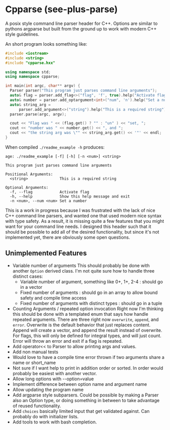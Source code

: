 Cpparse (see-plus-parse)
========================

A posix style command line parser header for C++. Options are similar to
pythons argparse but built from the ground up to work with modern C++ style
guidelines.

An short program looks something like:
```cpp
#include <iostream>
#include <string>
#include "cpparse.hxx"

using namespace std;
using namespace cpparse;

int main(int argc, char** argv) {
  Parser parser("This program just parses command line arguments");
  auto& flag = parser.add_flag<>("flag", 'f', true).help("Activate flag");
  auto& number = parser.add_optargument<int>("num", 'n').help("Set a number");
  auto& string_arg =
      parser.add_argument<>("string").help("This is a required string");
  parser.parse(argc, argv);

  cout << "Flag was " << (flag.get() ? "" : "un" ) << "set, ";
  cout << "number was " << number.get() << ", and ";
  cout << "the string arg was \"" << string_arg.get() << '"' << endl;
}
```

When compiled `./readme_example -h` produces:
```
age: ./readme_example [-f] [-h] [-n <num>] <string>

This program just parses command line arguments

Positional Arguments:
  <string>              This is a required string

Optional Arguments:
  -f, --flag            Activate flag
  -h, --help            Show this help message and exit
  -n <num>, --num <num> Set a number
```

This is a work in progress because I was frustrated with the lack of nice C++
command line parsers, and wanted one that used modern nice syntax with type
safety. As a result, it is missing quite a few features that you might want for
your command line needs. I designed this header such that it should be possible
to add all of the desired functionality, but since it's not implemented yet,
there are obviously some open questions.

Unimplemented Features
----------------------

- Variable number of arguments This should probably be done with another
  `Option` derived class. I'm not quite sure how to handle three distinct
  cases:
    - Variable number of argument, something like 0+, 1+, 2-4 : should go in a
      vector
    - Fixed number of arguments : should go in an array to allow bound safety
      and compile time access
    - Fixed number of arguments with distinct types : should go in a tuple
- Counting Arguments / repeated option invocation Right now I'm thinking this
  should be done with a templated  enum that says how handle repeated
  arguments.  There are three right now `overwrite`, `append`, and `error`.
  Overwrite is the default behavior that just replaces content. Append will
  create a vector, and append the result instead of overwrite. For flags, this
  will only be defined for integral types, and will just count. Error will
  throw an error and exit if a flag is repeated.
- Add operator<< to Parser to allow printing args and values.
- Add non manual tests
- Would love to have a compile time error thrown if two arguments share a name or short_name
- Not sure if I want help to print in addition order or sorted. In order would
  probably be easiest with another vector.
- Allow long options with --option=value
- Implement difference between option name and argument name
- Allow updating the program name
- Add argparse style subparsers. Could be possible by making a Parser also an
  Option type, or doing something in between to take advantage of reused
  functionality.
- Add `choices` basically limited input that get validated against. Can
  probably do with initializer lists.
- Add tools to work with bash completion.
